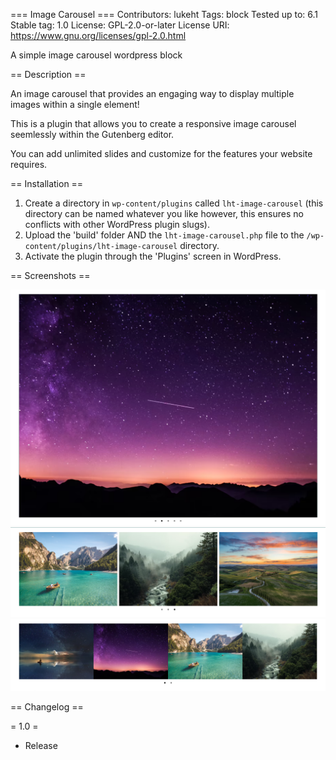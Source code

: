 === Image Carousel ===
Contributors:      lukeht
Tags:              block
Tested up to:      6.1
Stable tag:        1.0
License:           GPL-2.0-or-later
License URI:       https://www.gnu.org/licenses/gpl-2.0.html

A simple image carousel wordpress block

== Description ==

An image carousel that provides an engaging way to display multiple images within a single element!

This is a plugin that allows you to create a responsive image carousel seemlessly within the Gutenberg editor.

You can add unlimited slides and customize for the features your website requires.

== Installation ==

1. Create a directory in `wp-content/plugins` called `lht-image-carousel` (this directory can be named whatever you like however, this ensures no conflicts with other WordPress plugin slugs).
2. Upload the 'build' folder AND the `lht-image-carousel.php` file to the `/wp-content/plugins/lht-image-carousel` directory.
3. Activate the plugin through the 'Plugins' screen in WordPress.

== Screenshots ==

![Alt text](/screenshot1.png?raw=true "Single Slide")
![Alt text](/screenshot2.png?raw=true "Three Slides")
![Alt text](/screenshot3.png?raw=true "Four Slides")

== Changelog ==

= 1.0 =
* Release